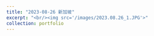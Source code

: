 ```yaml
---
title: "2023-08-26 新加坡"
excerpt: "<br/><img src='/images/2023.08.26_1.JPG'>"
collection: portfolio
---
```


